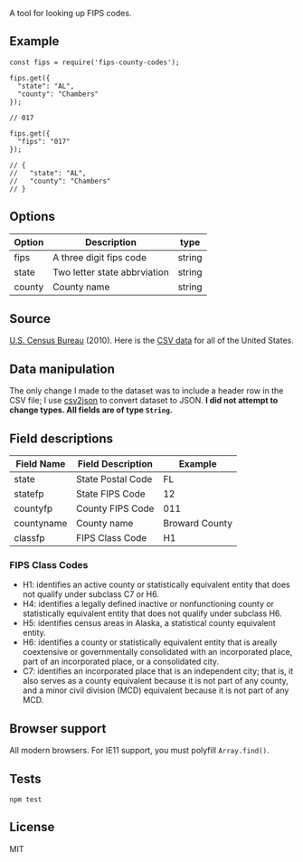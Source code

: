 A tool for looking up FIPS codes.

## Example

```
const fips = require('fips-county-codes');

fips.get({
  "state": "AL",
  "county": "Chambers"
});

// 017

fips.get({
  "fips": "017"
});

// {
//   "state": "AL",
//   "county": "Chambers"
// }
```

## Options

| Option | Description                  | type   |
| ------ | ---------------------------- | ------ |
| fips   | A three digit fips code      | string |
| state  | Two letter state abbrviation | string |
| county | County name                  | string |

## Source

[U.S. Census Bureau](https://www.census.gov/geo/reference/codes/cou.html) (2010). Here is the [CSV data](https://www2.census.gov/geo/docs/reference/codes/files/national_county.txt) for all of the United States.

## Data manipulation

The only change I made to the dataset was to include a header row in the CSV file; I use [csv2json](https://www.npmjs.com/package/csv2json) to convert dataset to JSON. **I did not attempt to change types. All fields are of type `String`.**

## Field descriptions

| Field Name | Field Description | Example        |
| ---------- | ----------------- | -------------- |
| state      | State Postal Code | FL             |
| statefp    | State FIPS Code   | 12             |
| countyfp   | County FIPS Code  | 011            |
| countyname | County name       | Broward County |
| classfp    | FIPS Class Code   | H1             |

### FIPS Class Codes

- H1:  identifies an active county or statistically equivalent entity that does not qualify under subclass C7 or H6.
- H4:  identifies a legally defined inactive or nonfunctioning county or statistically equivalent entity that does not qualify under subclass H6.
- H5:  identifies census areas in Alaska, a statistical county equivalent entity.
- H6:  identifies a county or statistically equivalent entity that is areally coextensive or governmentally consolidated with an incorporated place, part of an incorporated place, or a consolidated city.
- C7:  identifies an incorporated place that is an independent city; that is, it also serves as a county equivalent because it is not part of any county, and a minor civil division (MCD) equivalent because it is not part of any MCD.

## Browser support

All modern browsers. For IE11 support, you must polyfill `Array.find()`.

## Tests

`npm test`

## License

MIT